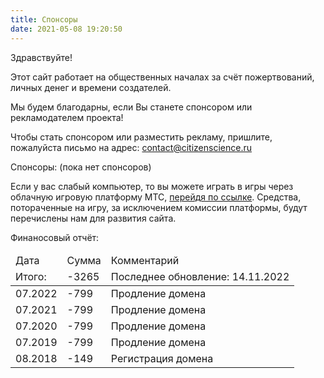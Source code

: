 ```yaml
---
title: Спонсоры
date: 2021-05-08 19:20:50
---
```


Здравствуйте!

Этот сайт работает на общественных началах за счёт пожертвований, личных денег и времени создателей.

Мы будем благодарны, если Вы станете спонсором или рекламодателем проекта!

Чтобы стать спонсором или разместить рекламу, пришлите, пожалуйста письмо на адрес: <a href="mailto:contact@citizenscience.ru">contact@citizenscience.ru</a>

Спонсоры: (пока нет спонсоров)

Если у вас слабый компьютер, то вы можете играть в игры через облачную игровую платформу МТС, <a href="https://fogplay.mts.ru/promo/citizenscience_ru/" target="_blank">перейдя по ссылке</a>. Средства, потораченные на игру, за исключением комиссии платформы, будут перечислены нам для развития сайта.

Финаносовый отчёт:

<table>
<thead>
<tr>
<td>Дата</td>
<td>Сумма</td>
<td>Комментарий</td>
</tr>
<tr>
<td>Итого:</td>
<td>-3265</td>
<td>Последнее обновление: 14.11.2022</td>
</tr>
</thead>
<tbody>
<tr>
<td>07.2022</td>
<td>-799</td>
<td>Продление домена</td>
</tr>

<tr>
<td>07.2021</td>
<td>-799</td>
<td>Продление домена</td>
</tr>

<tr>
<td>07.2020</td>
<td>-799</td>
<td>Продление домена</td>
</tr>
<tr>
<td>07.2019</td>
<td>-799</td>
<td>Продление домена</td>
</tr>

<tr>
<td>08.2018</td>
<td>-149</td>
<td>Регистрация домена</td>
</tr>
</tbody>
</table> 
